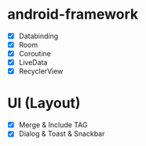 # android-framework
- [x] Databinding
- [x] Room
- [x] Coroutine
- [x] LiveData
- [x] RecyclerView

# UI (Layout)
- [x] Merge & Include TAG
- [x] Dialog & Toast & Snackbar
